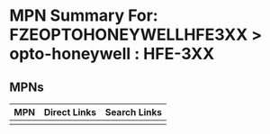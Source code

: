 



# MPN Summary For: FZEOPTOHONEYWELLHFE3XX > opto-honeywell : HFE-3XX

## MPNs
  

|MPN|Direct Links|Search Links|
| :--- | :--- | :--- |
||||
